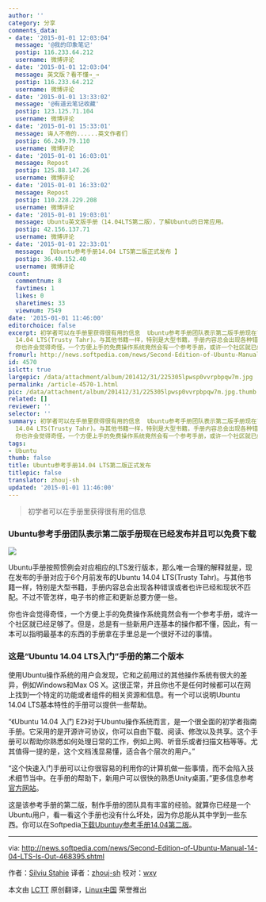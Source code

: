 ```yaml
---
author: ''
category: 分享
comments_data:
- date: '2015-01-01 12:03:04'
  message: '@我的印象笔记'
  postip: 116.233.64.212
  username: 微博评论
- date: '2015-01-01 12:03:04'
  message: 英文版？看不懂→_→
  postip: 116.233.64.212
  username: 微博评论
- date: '2015-01-01 13:33:02'
  message: '@有道云笔记收藏'
  postip: 123.125.71.104
  username: 微博评论
- date: '2015-01-01 15:33:01'
  message: 诲人不倦的......英文作者们
  postip: 66.249.79.110
  username: 微博评论
- date: '2015-01-01 16:03:01'
  message: Repost
  postip: 125.88.147.26
  username: 微博评论
- date: '2015-01-01 16:33:02'
  message: Repost
  postip: 110.228.229.208
  username: 微博评论
- date: '2015-01-01 19:03:01'
  message: Ubuntu英文版手册（14.04LTS第二版），了解Ubuntu的日常应用。
  postip: 42.156.137.71
  username: 微博评论
- date: '2015-01-01 22:33:01'
  message: 【Ubuntu参考手册14.04 LTS第二版正式发布 】
  postip: 36.40.152.40
  username: 微博评论
count:
  commentnum: 8
  favtimes: 1
  likes: 0
  sharetimes: 33
  viewnum: 7549
date: '2015-01-01 11:46:00'
editorchoice: false
excerpt: 初学者可以在手册里获得很有用的信息  Ubuntu参考手册团队表示第二版手册现在已经发布并且可以免费下载  Ubuntu手册按照惯例会对应相应的LTS发行版本，那么唯一合理的解释就是，现在发布的手册对应于6个月前发布的Ubuntu
  14.04 LTS(Trusty Tahr)。与其他书籍一样，特别是大型书籍，手册内容总会出现各种错误或者也许已经和现状不匹配。不过不管怎样，电子书的修正和更新总要方便一些。
  你也许会觉得奇怪，一个方便上手的免费操作系统竟然会有一个参考手册，或许一个社区就已经足够了。但是，总是有一些新用户连基本的操作都不懂，因此，有
fromurl: http://news.softpedia.com/news/Second-Edition-of-Ubuntu-Manual-14-04-LTS-Is-Out-468395.shtml
id: 4570
islctt: true
largepic: /data/attachment/album/201412/31/225305lpwsp0vvrpbpqw7m.jpg
permalink: /article-4570-1.html
pic: /data/attachment/album/201412/31/225305lpwsp0vvrpbpqw7m.jpg.thumb.jpg
related: []
reviewer: ''
selector: ''
summary: 初学者可以在手册里获得很有用的信息  Ubuntu参考手册团队表示第二版手册现在已经发布并且可以免费下载  Ubuntu手册按照惯例会对应相应的LTS发行版本，那么唯一合理的解释就是，现在发布的手册对应于6个月前发布的Ubuntu
  14.04 LTS(Trusty Tahr)。与其他书籍一样，特别是大型书籍，手册内容总会出现各种错误或者也许已经和现状不匹配。不过不管怎样，电子书的修正和更新总要方便一些。
  你也许会觉得奇怪，一个方便上手的免费操作系统竟然会有一个参考手册，或许一个社区就已经足够了。但是，总是有一些新用户连基本的操作都不懂，因此，有
tags:
- Ubuntu
thumb: false
title: Ubuntu参考手册14.04 LTS第二版正式发布
titlepic: false
translator: zhouj-sh
updated: '2015-01-01 11:46:00'
---
```



> 
> 初学者可以在手册里获得很有用的信息
> 
> 
> 


### Ubuntu参考手册团队表示第二版手册现在已经发布并且可以免费下载


![](/data/attachment/album/201412/31/225305lpwsp0vvrpbpqw7m.jpg)


Ubuntu手册按照惯例会对应相应的LTS发行版本，那么唯一合理的解释就是，现在发布的手册对应于6个月前发布的Ubuntu 14.04 LTS(Trusty Tahr)。与其他书籍一样，特别是大型书籍，手册内容总会出现各种错误或者也许已经和现状不匹配。不过不管怎样，电子书的修正和更新总要方便一些。


你也许会觉得奇怪，一个方便上手的免费操作系统竟然会有一个参考手册，或许一个社区就已经足够了。但是，总是有一些新用户连基本的操作都不懂，因此，有一本可以指明最基本的东西的手册拿在手里总是一个很好不过的事情。


### 这是“Ubuntu 14.04 LTS入门”手册的第二个版本


使用Ubuntu操作系统的用户会发现，它和之前用过的其他操作系统有很大的差异，例如Windows和Max OS X。这很正常，并且你也不是任何时候都可以在网上找到一个特定的功能或者组件的相关资源和信息。有一个可以说明Ubuntu 14.04 LTS基本特性的手册可以提供一些帮助。


“《Ubuntu 14.04 入门 E2》对于Ubuntu操作系统而言，是一个很全面的初学者指南手册。它采用的是开源许可协议，你可以自由下载、阅读、修改以及共享。这个手册可以帮助你熟悉如何处理日常的工作，例如上网、听音乐或者扫描文档等等。尤其值得一提的是，这个文档浅显易懂，适合各个层次的用户。”


“这个快速入门手册可以让你很容易的利用你的计算机做一些事情，而不会陷入技术细节当中。在手册的帮助下，新用户可以很快的熟悉Unity桌面，”更多信息参考[官方网站](http://ubuntu-manual.org/)。


这是该参考手册的第二版，制作手册的团队具有丰富的经验。就算你已经是一个Ubuntu用户，看一看这个手册也没有什么坏处，因为你总能从其中学到一些东西。你可以在Softpedia[下载Ubuntuy参考手册14.04第二版](http://linux.softpedia.com/get/Documentation/Ubuntu-Manual-53530.shtml)。




---


via: <http://news.softpedia.com/news/Second-Edition-of-Ubuntu-Manual-14-04-LTS-Is-Out-468395.shtml>


作者：[Silviu Stahie](http://news.softpedia.com/editors/browse/silviu-stahie) 译者：[zhouj-sh](https://github.com/zhouj-sh) 校对：[wxy](https://github.com/wxy)


本文由 [LCTT](https://github.com/LCTT/TranslateProject) 原创翻译，[Linux中国](http://linux.cn/) 荣誉推出